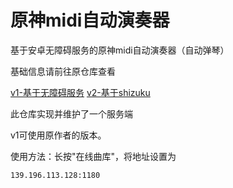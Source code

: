 # 原神midi自动演奏器
基于安卓无障碍服务的原神midi自动演奏器（自动弹琴）  

基础信息请前往原仓库查看

[v1-基于无障碍服务](https://github.com/weixiansen574/Genshin-Lyre-midi-player)
[v2-基于shizuku](https://github.com/weixiansen574/Genshin-Lyre-midi-player2)

此仓库实现并维护了一个服务端

v1可使用原作者的版本。
<!-- v2有关在线曲库的代码段已被删除，请使用此仓库的修改版本[release](https://github.com/byzp/Genshin-Lyre-midi-player-server/release)
-->

使用方法：长按"在线曲库"，将地址设置为

```shell
139.196.113.128:1180
```